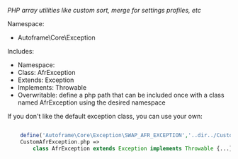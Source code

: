 *PHP array utilities like custom sort, merge for settings profiles, etc*

Namespace:
- Autoframe\\Core\\Exception

Includes:
- Namespace: 
- Class: AfrException
- Extends: Exception
- Implements: Throwable
- Overwritable: define a php path that can be included once with a class named AfrException using the desired namespace

If you don't like the default exception class, you can use your own:

```php

    define('Autoframe\Core\Exception\SWAP_AFR_EXCEPTION','..dir../CustomAfrException.php');
	CustomAfrException.php =>
        class AfrException extends Exception implements Throwable {...}

```
